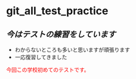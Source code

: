 # git_all_test_practice
## *今はテストの練習をしています* <br>
* わからないところも多いと思いますが頑張ります <br>
* 一応復習してきました <br>

<font color = "Red">今回この学校初めてのテストです。</font>
